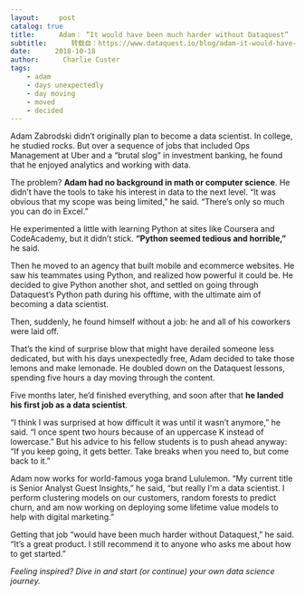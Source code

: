 ```yaml
---
layout:     post
catalog: true
title:      Adam： “It would have been much harder without Dataquest”
subtitle:      转载自：https://www.dataquest.io/blog/adam-it-would-have-been-much-harder-without-dataquest/
date:      2018-10-18
author:      Charlie Custer
tags:
    - adam
    - days unexpectedly
    - day moving
    - moved
    - decided
---
```


Adam Zabrodski didn’t originally plan to become a data scientist. In college, he studied rocks. But over a sequence of jobs that included Ops Management at Uber and a “brutal slog” in investment banking, he found that he enjoyed analytics and working with data.

The problem? **Adam had no background in math or computer science**. He didn’t have the tools to take his interest in data to the next level. “It was obvious that my scope was being limited,” he said. “There’s only so much you can do in Excel.”

He experimented a little with learning Python at sites like Coursera and CodeAcademy, but it didn’t stick. **“Python seemed tedious and horrible,”** he said.

Then he moved to an agency that built mobile and ecommerce websites. He saw his teammates using Python, and realized how powerful it could be. He decided to give Python another shot, and settled on going through Dataquest’s Python path during his offtime, with the ultimate aim of becoming a data scientist.

Then, suddenly, he found himself without a job: he and all of his coworkers were laid off.

That’s the kind of surprise blow that might have derailed someone less dedicated, but with his days unexpectedly free, Adam decided to take those lemons and make lemonade. He doubled down on the Dataquest lessons, spending five hours a day moving through the content.

Five months later, he’d finished everything, and soon after that **he landed his first job as a data scientist**.

“I think I was surprised at how difficult it was until it wasn’t anymore,” he said. “I once spent two hours because of an uppercase K instead of lowercase.” But his advice to his fellow students is to push ahead anyway: “If you keep going, it gets better. Take breaks when you need to, but come back to it.”

Adam now works for world-famous yoga brand Lululemon. “My current title is Senior Analyst Guest Insights,” he said, “but really I'm a data scientist. I perform clustering models on our customers, random forests to predict churn, and am now working on deploying some lifetime value models to help with digital marketing.”

Getting that job “would have been much harder without Dataquest,” he said. “It’s a great product. I still recommend it to anyone who asks me about how to get started.”

*Feeling inspired? Dive in and start (or continue) your own data science journey.*
